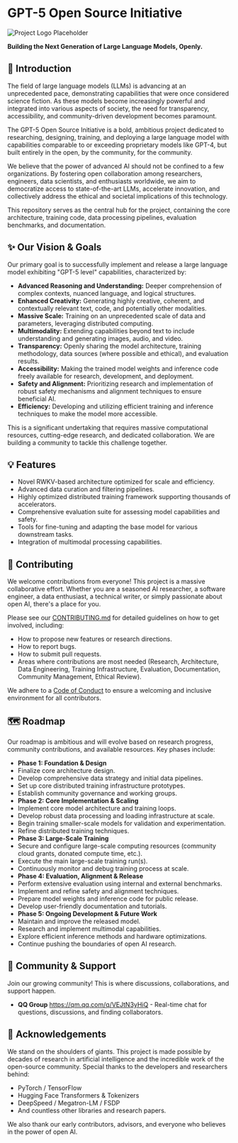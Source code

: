 # GPT-5 Open Source Initiative

![Project Logo Placeholder](https://via.placeholder.com/150?text=GPT-5+OS)

**Building the Next Generation of Large Language Models, Openly.**

## 🚀 Introduction

The field of large language models (LLMs) is advancing at an unprecedented pace, demonstrating capabilities that were once considered science fiction.      As these models become increasingly powerful and integrated into various aspects of society, the need for transparency, accessibility, and community-driven development becomes paramount.

The GPT-5 Open Source Initiative is a bold, ambitious project dedicated to researching, designing, training, and deploying a large language model with capabilities comparable to or exceeding proprietary models like GPT-4, but built entirely in the open, by the community, for the community.

We believe that the power of advanced AI should not be confined to a few organizations.      By fostering open collaboration among researchers, engineers, data scientists, and enthusiasts worldwide, we aim to democratize access to state-of-the-art LLMs, accelerate innovation, and collectively address the ethical and societal implications of this technology.

This repository serves as the central hub for the project, containing the core architecture, training code, data processing pipelines, evaluation benchmarks, and documentation.

## ✨ Our Vision & Goals

Our primary goal is to successfully implement and release a large language model exhibiting "GPT-5 level" capabilities, characterized by:

*   **Advanced Reasoning and Understanding:** Deeper comprehension of complex contexts, nuanced language, and logical structures.
*   **Enhanced Creativity:** Generating highly creative, coherent, and contextually relevant text, code, and potentially other modalities.
*   **Massive Scale:** Training on an unprecedented scale of data and parameters, leveraging distributed computing.
*   **Multimodality:** Extending capabilities beyond text to include understanding and generating images, audio, and video.
*   **Transparency:** Openly sharing the model architecture, training methodology, data sources (where possible and ethical), and evaluation results.
*   **Accessibility:** Making the trained model weights and inference code freely available for research, development, and deployment.
*   **Safety and Alignment:** Prioritizing research and implementation of robust safety mechanisms and alignment techniques to ensure beneficial AI.
*   **Efficiency:** Developing and utilizing efficient training and inference techniques to make the model more accessible.

This is a significant undertaking that requires massive computational resources, cutting-edge research, and dedicated collaboration.      We are building a community to tackle this challenge together.

## 💡 Features 

*   Novel RWKV-based architecture optimized for scale and efficiency.
*   Advanced data curation and filtering pipelines.
*   Highly optimized distributed training framework supporting thousands of accelerators.
*   Comprehensive evaluation suite for assessing model capabilities and safety.
*   Tools for fine-tuning and adapting the base model for various downstream tasks.
*   Integration of multimodal processing capabilities.

## 👋 Contributing

We welcome contributions from everyone!   This project is a massive collaborative effort.   Whether you are a seasoned AI researcher, a software engineer, a data enthusiast, a technical writer, or simply passionate about open AI, there's a place for you.

Please see our [CONTRIBUTING.md](CONTRIBUTING.md) for detailed guidelines on how to get involved, including:

*   How to propose new features or research directions.
*   How to report bugs.
*   How to submit pull requests.
*   Areas where contributions are most needed (Research, Architecture, Data Engineering, Training Infrastructure, Evaluation, Documentation, Community Management, Ethical Review).

We adhere to a [Code of Conduct](CODE_OF_CONDUCT.md) to ensure a welcoming and inclusive environment for all contributors.

## 🗺️ Roadmap

Our roadmap is ambitious and will evolve based on research progress, community contributions, and available resources.   Key phases include:

*   **Phase 1: Foundation & Design**
*   Finalize core architecture design.
*   Develop comprehensive data strategy and initial data pipelines.
*   Set up core distributed training infrastructure prototypes.
*   Establish community governance and working groups.
*   **Phase 2: Core Implementation & Scaling**
*   Implement core model architecture and training loops.
*   Develop robust data processing and loading infrastructure at scale.
*   Begin training smaller-scale models for validation and experimentation.
*   Refine distributed training techniques.
*   **Phase 3: Large-Scale Training**
*   Secure and configure large-scale computing resources (community cloud grants, donated compute time, etc.).
*   Execute the main large-scale training run(s).
*   Continuously monitor and debug training process at scale.
*   **Phase 4: Evaluation, Alignment & Release**
*   Perform extensive evaluation using internal and external benchmarks.
*   Implement and refine safety and alignment techniques.
*   Prepare model weights and inference code for public release.
*   Develop user-friendly documentation and tutorials.
*   **Phase 5: Ongoing Development & Future Work**
*   Maintain and improve the released model.
*   Research and implement multimodal capabilities.
*   Explore efficient inference methods and hardware optimizations.
*   Continue pushing the boundaries of open AI research.

## 🤝 Community & Support

Join our growing community!   This is where discussions, collaborations, and support happen.

*   **QQ Group** https://qm.qq.com/q/VEJtN3yHiQ - Real-time chat for questions, discussions, and finding collaborators.

## 🙏 Acknowledgements

We stand on the shoulders of giants.   This project is made possible by decades of research in artificial intelligence and the incredible work of the open-source community.   Special thanks to the developers and researchers behind:

*   PyTorch / TensorFlow
*   Hugging Face Transformers & Tokenizers
*   DeepSpeed / Megatron-LM / FSDP
*   And countless other libraries and research papers.

We also thank our early contributors, advisors, and everyone who believes in the power of open AI.
